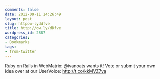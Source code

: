 ```yaml
---
comments: false
date: 2012-09-11 14:26:49
layout: post
slug: httpow-lyddfve
title: http://ow.ly/dDfve
wordpress_id: 2887
categories:
- Bookmarks
tags:
- from-twitter
---
```


Ruby on Rails in WebMatrix:  @ivanoats wants it!  Vote or submit your own idea over at our UserVoice:  http://t.co/kkMVZ7va
